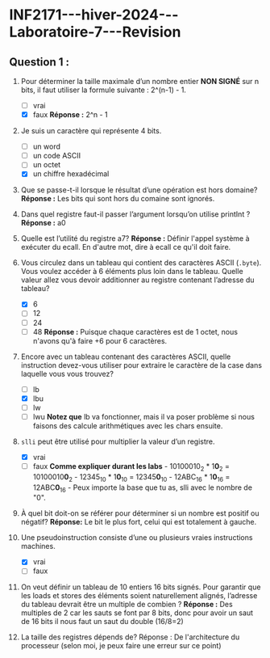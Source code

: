 # INF2171---hiver-2024---Laboratoire-7---Revision
## Question 1 :

 1. Pour déterminer la taille maximale d’un nombre entier **NON SIGNÉ** sur n bits, il faut utiliser la formule suivante : 2^(n-1) - 1.
	 - [ ] vrai
	 - [x] faux
		 **Réponse :** 2^n - 1

 2. Je suis un caractère qui représente 4 bits.
	 - [ ] un word
	 - [ ] un code ASCII
	 - [ ] un octet
	 - [x] un chiffre hexadécimal

 3. Que se passe-t-il lorsque le résultat d’une opération est hors domaine?
		 **Réponse :** Les bits qui sont hors du comaine sont ignorés.

 4. Dans quel registre faut-il passer l’argument lorsqu’on utilise printInt ?
	 **Réponse :** a0

 5. Quelle est l’utilité du registre a7?
		 **Réponse :** Définir l'appel système à exécuter du ecall. En d'autre mot, dire à ecall ce qu'il doit faire.

 6. Vous circulez dans un tableau qui contient des caractères ASCII (`.byte`). Vous voulez accéder à 6 éléments plus loin dans le tableau. Quelle valeur allez vous devoir additionner au registre contenant l’adresse du tableau?
	 - [x] 6
	 - [ ] 12
	 - [ ] 24
	 - [ ] 48
	**Réponse :**  Puisque chaque caractères est de 1 octet, nous n'avons qu'à faire +6 pour 6 caractères.
		 
 7. Encore avec un tableau contenant des caractères ASCII, quelle instruction devez-vous utiliser pour extraire le caractère de la case dans laquelle vous vous trouvez?
	 - [ ] lb
	 - [x] lbu
	 - [ ] lw
	 - [ ] lwu
	 **Notez que** lb va fonctionner, mais il va poser problème si nous faisons des calcule arithmétiques avec les chars ensuite.
	 
 8. `slli` peut être utilisé pour multiplier la valeur d’un registre.
	 - [x] vrai
	 - [ ] faux
		**Comme expliquer durant les labs**
			- 10100010<sub>2</sub> * 1**0**<sub>2</sub> = 10100010**0**<sub>2</sub>
			- 12345<sub>10</sub> * 1**0**<sub>10</sub> = 12345**0**<sub>10</sub>
			- 12ABC<sub>16</sub> * 1**0**<sub>16</sub> = 12ABC**0**<sub>16</sub>
			- Peux importe la base que tu as, slli avec le nombre de "0".

 9. À quel bit doit-on se référer pour déterminer si un nombre est positif ou négatif?
 **Réponse:** Le bit le plus fort, celui qui est totalement à gauche.

 10. Une pseudoinstruction consiste d’une ou plusieurs vraies instructions machines.
	 - [x] vrai
	 - [ ] faux

 11. On veut définir un tableau de 10 entiers 16 bits signés. Pour garantir que les loads et stores des éléments soient naturellement alignés, l’adresse du tableau devrait être un multiple de combien ?
	 **Réponse :** Des multiples de 2 car les sauts se font par 8 bits, donc pour avoir un saut de 16 bits il nous faut un saut du double (16/8=2)

 12. La taille des registres dépends de?
	Réponse : De l'architecture du processeur (selon moi, je peux faire une erreur sur ce point)

